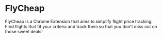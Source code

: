 # FlyCheap
FlyCheap is a Chrome Extension that aims to simplify flight price tracking. Find flights that fit your criteria and track them so that you don't miss out on those sweet deals!
